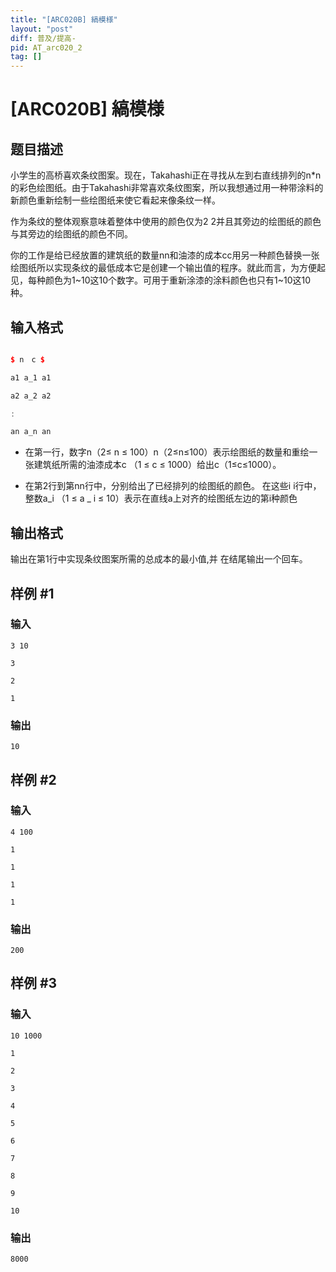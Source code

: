 ```yaml
---
title: "[ARC020B] 縞模様"
layout: "post"
diff: 普及/提高-
pid: AT_arc020_2
tag: []
---
```


# [ARC020B] 縞模様

## 题目描述

小学生的高桥喜欢条纹图案。现在，Takahashi正在寻找从左到右直线排列的n*n的彩色绘图纸。由于Takahashi非常喜欢条纹图案，所以我想通过用一种带涂料的新颜色重新绘制一些绘图纸来使它看起来像条纹一样。
作为条纹的整体观察意味着整体中使用的颜色仅为2 2并且其旁边的绘图纸的颜色与其旁边的绘图纸的颜色不同。
你的工作是给已经放置的建筑纸的数量nn和油漆的成本cc用另一种颜色替换一张绘图纸所以实现条纹的最低成本它是创建一个输出值的程序。就此而言，为方便起见，每种颜色为1~10这10个数字。可用于重新涂漆的涂料颜色也只有1~10这10种。

## 输入格式

```cpp
$ n　c $
a1 a_1 a1​
a2 a_2 a2​
:
an a_n an​
```
- 在第一行，数字n（2≤ n ≤ 100）n（2≤n≤100）表示绘图纸的数量和重绘一张建筑纸所需的油漆成本c （1 ≤ c ≤ 1000）给出c（1≤c≤1000）。
- 在第2行到第nn行中，分别给出了已经排列的绘图纸的颜色。 在这些i i行中，整数a_i （1 ≤ a _ i ≤ 10）表示在直线a上对齐的绘图纸左边的第i种颜色

## 输出格式

输出在第1行中实现条纹图案所需的总成本的最小值,并 在结尾输出一个回车。

## 样例 #1

### 输入

```
3 10
3
2
1
```

### 输出

```
10
```

## 样例 #2

### 输入

```
4 100
1
1
1
1
```

### 输出

```
200
```

## 样例 #3

### 输入

```
10 1000
1
2
3
4
5
6
7
8
9
10
```

### 输出

```
8000
```

